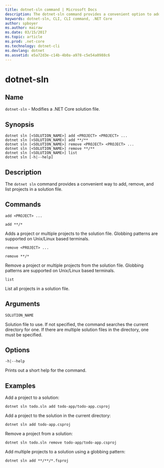 ```yaml
---
title: dotnet-sln command | Microsoft Docs
description: The dotnet-sln command provides a convenient option to add, remove, and list projects in a solution file.
keywords: dotnet-sln, CLI, CLI command, .NET Core
author: spboyer
ms.author: mairaw
ms.date: 03/15/2017
ms.topic: article
ms.prod: .net-core
ms.technology: dotnet-cli
ms.devlang: dotnet
ms.assetid: e5a72d3e-c14b-4b0a-a978-c5e54a0988c6
---
```


# dotnet-sln

## Name

`dotnet-sln` - Modifies a .NET Core solution file.

## Synopsis

```
dotnet sln [<SOLUTION_NAME>] add <PROJECT> <PROJECT> ...
dotnet sln [<SOLUTION_NAME>] add **/**
dotnet sln [<SOLUTION_NAME>] remove <PROJECT> <PROJECT> ...
dotnet sln [<SOLUTION_NAME>] remove **/**
dotnet sln [<SOLUTION_NAME>] list
dotnet sln [-h|--help]
```

## Description

The `dotnet sln` command provides a convenient way to add, remove, and list projects in a solution file.

## Commands

`add <PROJECT> ...`

`add **/*`

Adds a project or multiple projects to the solution file. Globbing patterns are supported on Unix/Linux based terminals.

`remove <PROJECT> ...`

`remove **/*`

Remove a project or multiple projects from the solution file. Globbing patterns are supported on Unix/Linux based terminals.

`list`

List all projects in a solution file.

## Arguments

`SOLUTION_NAME`

Solution file to use. If not specified, the command searches the current directory for one. If there are multiple solution files in the directory, one must be specified.

## Options

`-h|--help`

Prints out a short help for the command.

## Examples

Add a project to a solution:

`dotnet sln todo.sln add todo-app/todo-app.csproj`

Add a project to the solution in the current directory:

`dotnet sln add todo-app.csproj`

Remove a project from a solution:

`dotnet sln todo.sln remove todo-app/todo-app.csproj`

Add multiple projects to a solution using a globbing pattern:

`dotnet sln add **/**/*.fsproj`
